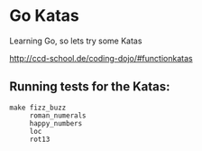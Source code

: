 Go Katas
========

Learning Go, so lets try some Katas

http://ccd-school.de/coding-dojo/#functionkatas


Running tests for the Katas:
----------------------------

    make fizz_buzz
         roman_numerals
         happy_numbers
         loc
         rot13
